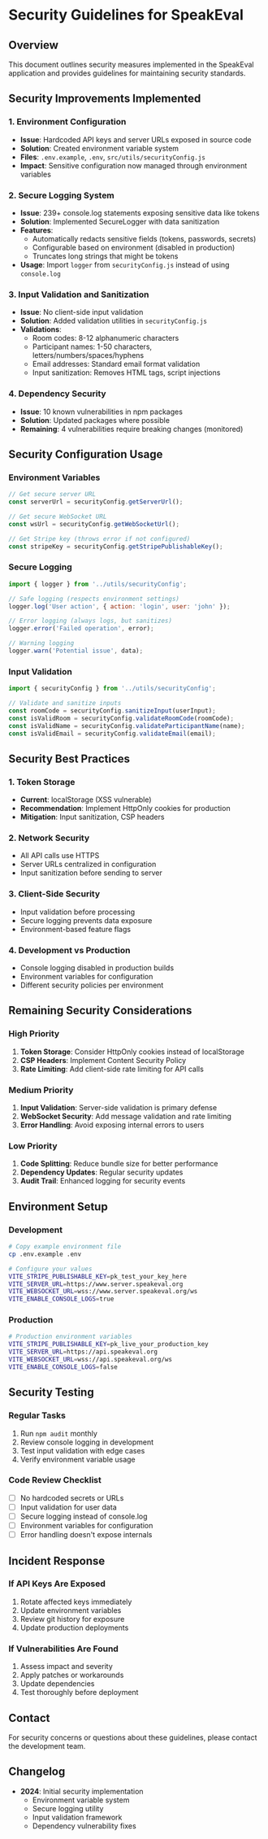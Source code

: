 # Security Guidelines for SpeakEval

## Overview

This document outlines security measures implemented in the SpeakEval application and provides guidelines for maintaining security standards.

## Security Improvements Implemented

### 1. Environment Configuration
- **Issue**: Hardcoded API keys and server URLs exposed in source code
- **Solution**: Created environment variable system
- **Files**: `.env.example`, `.env`, `src/utils/securityConfig.js`
- **Impact**: Sensitive configuration now managed through environment variables

### 2. Secure Logging System
- **Issue**: 239+ console.log statements exposing sensitive data like tokens
- **Solution**: Implemented SecureLogger with data sanitization
- **Features**:
  - Automatically redacts sensitive fields (tokens, passwords, secrets)
  - Configurable based on environment (disabled in production)
  - Truncates long strings that might be tokens
- **Usage**: Import `logger` from `securityConfig.js` instead of using `console.log`

### 3. Input Validation and Sanitization
- **Issue**: No client-side input validation
- **Solution**: Added validation utilities in `securityConfig.js`
- **Validations**:
  - Room codes: 8-12 alphanumeric characters
  - Participant names: 1-50 characters, letters/numbers/spaces/hyphens
  - Email addresses: Standard email format validation
  - Input sanitization: Removes HTML tags, script injections

### 4. Dependency Security
- **Issue**: 10 known vulnerabilities in npm packages
- **Solution**: Updated packages where possible
- **Remaining**: 4 vulnerabilities require breaking changes (monitored)

## Security Configuration Usage

### Environment Variables

```javascript
// Get secure server URL
const serverUrl = securityConfig.getServerUrl();

// Get secure WebSocket URL  
const wsUrl = securityConfig.getWebSocketUrl();

// Get Stripe key (throws error if not configured)
const stripeKey = securityConfig.getStripePublishableKey();
```

### Secure Logging

```javascript
import { logger } from '../utils/securityConfig';

// Safe logging (respects environment settings)
logger.log('User action', { action: 'login', user: 'john' });

// Error logging (always logs, but sanitizes)
logger.error('Failed operation', error);

// Warning logging  
logger.warn('Potential issue', data);
```

### Input Validation

```javascript
import { securityConfig } from '../utils/securityConfig';

// Validate and sanitize inputs
const roomCode = securityConfig.sanitizeInput(userInput);
const isValidRoom = securityConfig.validateRoomCode(roomCode);
const isValidName = securityConfig.validateParticipantName(name);
const isValidEmail = securityConfig.validateEmail(email);
```

## Security Best Practices

### 1. Token Storage
- **Current**: localStorage (XSS vulnerable)
- **Recommendation**: Implement HttpOnly cookies for production
- **Mitigation**: Input sanitization, CSP headers

### 2. Network Security
- All API calls use HTTPS
- Server URLs centralized in configuration
- Input sanitization before sending to server

### 3. Client-Side Security
- Input validation before processing
- Secure logging prevents data exposure
- Environment-based feature flags

### 4. Development vs Production
- Console logging disabled in production builds
- Environment variables for configuration
- Different security policies per environment

## Remaining Security Considerations

### High Priority
1. **Token Storage**: Consider HttpOnly cookies instead of localStorage
2. **CSP Headers**: Implement Content Security Policy
3. **Rate Limiting**: Add client-side rate limiting for API calls

### Medium Priority
1. **Input Validation**: Server-side validation is primary defense
2. **WebSocket Security**: Add message validation and rate limiting
3. **Error Handling**: Avoid exposing internal errors to users

### Low Priority
1. **Code Splitting**: Reduce bundle size for better performance
2. **Dependency Updates**: Regular security updates
3. **Audit Trail**: Enhanced logging for security events

## Environment Setup

### Development
```bash
# Copy example environment file
cp .env.example .env

# Configure your values
VITE_STRIPE_PUBLISHABLE_KEY=pk_test_your_key_here
VITE_SERVER_URL=https://www.server.speakeval.org
VITE_WEBSOCKET_URL=wss://www.server.speakeval.org/ws
VITE_ENABLE_CONSOLE_LOGS=true
```

### Production
```bash
# Production environment variables
VITE_STRIPE_PUBLISHABLE_KEY=pk_live_your_production_key
VITE_SERVER_URL=https://api.speakeval.org
VITE_WEBSOCKET_URL=wss://api.speakeval.org/ws
VITE_ENABLE_CONSOLE_LOGS=false
```

## Security Testing

### Regular Tasks
1. Run `npm audit` monthly
2. Review console logging in development
3. Test input validation with edge cases
4. Verify environment variable usage

### Code Review Checklist
- [ ] No hardcoded secrets or URLs
- [ ] Input validation for user data
- [ ] Secure logging instead of console.log
- [ ] Environment variables for configuration
- [ ] Error handling doesn't expose internals

## Incident Response

### If API Keys Are Exposed
1. Rotate affected keys immediately
2. Update environment variables
3. Review git history for exposure
4. Update production deployments

### If Vulnerabilities Are Found
1. Assess impact and severity
2. Apply patches or workarounds
3. Update dependencies
4. Test thoroughly before deployment

## Contact

For security concerns or questions about these guidelines, please contact the development team.

## Changelog

- **2024**: Initial security implementation
  - Environment variable system
  - Secure logging utility  
  - Input validation framework
  - Dependency vulnerability fixes
